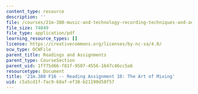 ```yaml
---
content_type: resource
description: ''
file: /courses/21m-380-music-and-technology-recording-techniques-and-audio-production-fall-2016/c5a5cd1f7ac968afef38b21190d58f57_MIT21M_380F16_assn_rd10.pdf
file_size: 74849
file_type: application/pdf
learning_resource_types: []
license: https://creativecommons.org/licenses/by-nc-sa/4.0/
ocw_type: OCWFile
parent_title: Readings and Assignments
parent_type: CourseSection
parent_uid: 1f775d66-f81f-9507-4556-1647c46cc5a6
resourcetype: Document
title: '21m.380 F16 -- Reading Assignment 10: The Art of Mixing'
uid: c5a5cd1f-7ac9-68af-ef38-b21190d58f57
---
```

